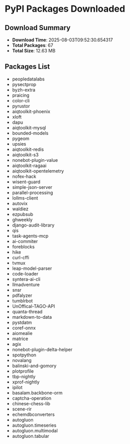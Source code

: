 # PyPI Packages Downloaded

## Download Summary
- **Download Time**: 2025-08-03T09:52:30.654317
- **Total Packages**: 67
- **Total Size**: 12.63 MB

## Packages List
- peopledatalabs
- pysectprop
- byzh-extra
- praicing
- color-cli
- pyrustor
- aiqtoolkit-phoenix
- xloft
- dapu
- aiqtoolkit-mysql
- bounded-models
- pygeom
- upsies
- aiqtoolkit-redis
- aiqtoolkit-s3
- nonebot-plugin-value
- aiqtoolkit-ragaai
- aiqtoolkit-opentelemetry
- nofex-hack
- wisent-guard
- simple-json-server
- parallel-processing
- lollms-client
- autovix
- waldiez
- ezpubsub
- ghweekly
- django-audit-library
- qis
- task-agents-mcp
- ai-commiter
- foreblocks
- hike
- curl-cffi
- tvmux
- leap-model-parser
- code-loader
- syntera-ai-cli
- llmadventure
- snsr
- pdfalyzer
- tumblrbot
- UnOffical-TAGO-API
- quanta-thread
- markdown-to-data
- pystdatm
- coref-onnx
- aiomealie
- matrice
- agix
- nonebot-plugin-delta-helper
- spotpython
- novalang
- balinski-and-gomory
- plotprofile
- tbp-nightly
- xprof-nightly
- ipilot
- basalam.backbone-orm
- captcha-operation
- chinese-chess-lib
- scene-rir
- echemdbconverters
- autogluon
- autogluon.timeseries
- autogluon.multimodal
- autogluon.tabular
